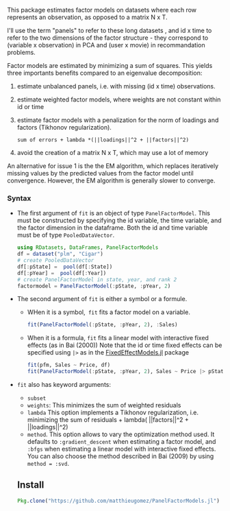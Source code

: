
This package estimates factor models on datasets where each row represents an observation,  as opposed to a matrix N x T.


I'll use the term "panels" to refer to these long datasets , and id x time to refer to the two dimensions of the factor structure - they correspond to (variable x observation) in PCA and (user x movie) in recommandation problems.



Factor models are estimated by minimizing a sum of squares. This yields three importants benefits compared to an eigenvalue decomposition:

1. estimate unbalanced panels, i.e. with missing (id x time) observations. 

2. estimate weighted factor models, where weights are not constant within id or time

3. estimate factor models with a penalization for the norm of loadings and factors (Tikhonov regularization). 

   ```
   sum of errors + lambda *(||loadings||^2 + ||factors||^2)
   ```

4. avoid the creation of a matrix N x T, which may use a lot of memory

An alternative for issue 1 is the the EM algorithm, which replaces iteratively missing values by the predicted values from the factor model until convergence. However, the EM algorithm is generally slower to converge.



### Syntax
- The first argument of `fit` is an object of type `PanelFactorModel`. This must be constructed by specifying the id variable, the time variable, and the factor dimension in the dataframe. Both the id and time variable must be of type `PooledDataVector`.

	```julia
	using RDatasets, DataFrames, PanelFactorModels
	df = dataset("plm", "Cigar")
	# create PooledDataVector
	df[:pState] =  pool(df[:State])
	df[:pYear] =  pool(df[:Year])
	# create PanelFactorModel in state, year, and rank 2
	factormodel = PanelFactorModel(:pState, :pYear, 2)
	```

- The second argument of `fit` is either a symbol or a formule.
	- WHen it is a symbol,` fit` fits a factor model on a variable. 

		```julia
		fit(PanelFactorModel(:pState, :pYear, 2), :Sales)
		```

	- When it is a formula, `fit` fits a linear model with interactive fixed effects (as in Bai (2000))
		Note that the id or time fixed effects can be specified using `|>` as in the [FixedEffectModels.jl](https://github.com/matthieugomez/FixedEffectModels.jl) package

		```julia
		fit(pfm, Sales ~ Price, df)
		fit(PanelFactorModel(:pState, :pYear, 2), Sales ~ Price |> pState + pYear, df)
		```


- `fit` also has keyword arguments:
	- `subset`
	- `weights`: This minimizes the sum of weighted residuals
	- `lambda` This option implements a Tikhonov regularization, i.e. minimizing the sum of residuals +  lambda( ||factors||^2 + ||loadings||^2)
	- `method`. This option allows to vary the optimization method used. It defaults to `:gradient_descent` when estimating a factor model, and `:bfgs` when estimating a linear model with interactive fixed effects.  You can also choose the method described in Bai (2009) by using `method = :svd`.


	## Install

	```julia
	Pkg.clone("https://github.com/matthieugomez/PanelFactorModels.jl")
	```